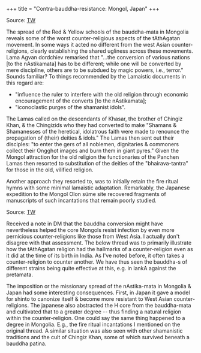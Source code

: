 +++
title = "Contra-bauddha-resistance: Mongol, Japan"
+++

Source: [TW](https://threadreaderapp.com/thread/1586191418795737088.html)

The spread of the Red & Yellow schools of the bauddha-mata in Mongolia reveals some of the worst counter-religious aspects of the tAthAgatan movement. In some ways it acted no different from the west Asian counter- religions, clearly establishing the shared ugliness across these movements. Lama Agvan dordchiev remarked that "...the conversion of various nations [to the nAstikamata] has to be different; while one will be converted by mere discipline, others are to be subdued by magic powers, i.e., terror." Sounds familiar? To things recommended by the Lamaistic documents in this regard are: 

- "influence the ruler to interfere with the old religion through economic encouragement of the converts [to the nAstikamata]; 
- "iconoclastic purges of the shamanist idols". 

The Lamas called on the descendants of Khasar, the brother of Chingiz Khan, & the Chingizids who they had converted to make "Shamans & Shamanesses of the heretical, idolatrous faith were made to renounce the propagation of (their) deities & idols." The Lamas then sent out their disciples: "to enter the gers of all noblemen, dignitaries & commoners collect their Ongghot images and burn them in giant pyres." Given the Mongol attraction for the old religion the functionaries of the Panchen Lamas then resorted to substitution of the deities of the "bhairava-tantra" for those in the old, vilified religion.

Another approach they resorted to, was to initially retain the fire ritual hymns with some minimal lamaistic adaptation. Remarkably, the Japanese expedition to the Mongol Olon süme site recovered fragments of manuscripts of such incantations that remain poorly studied.

Source: [TW](https://threadreaderapp.com/thread/1587679020639993861.html)

Received a note in DM that the bauddha conversion might have nevertheless helped the core Mongols resist infection by even more pernicious counter-religions like those from West Asia. I actually don't disagree with that assessment. The below thread was to primarily illustrate how the tAthAgatan religion had the hallmarks of a counter-religion even as it did at the time of its birth in India. As I've noted before, it often takes a counter-religion to counter another. We have thus seen the bauddha-s of different strains being quite effective at this, e.g. in lankA against the pretamata. 

The imposition or the missionary spread of the nAstika-mata in Mongolia & Japan had some interesting consequences. First, in Japan it gave a model for shinto to canonize itself & become more resistant to West Asian counter-religions. The japanese also abstracted the H core from the bauddha-mata and cultivated that to a greater degree -- thus finding a natural religion within the counter-religion. One could say the same thing happened to a degree in Mongolia. E.g., the fire ritual incantations I mentioned on the original thread. A similar situation was also seen with other shamanistic traditions and the cult of Chingiz Khan, some of which survived beneath a bauddha patina. 
